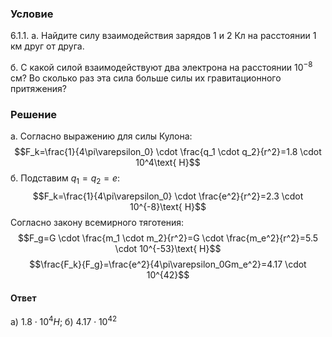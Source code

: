 ###  Условие 

$6.1.1.$ а. Найдите силу взаимодействия зарядов $1$ и $2$ Кл на расстоянии $1$ км друг от друга. 

б. С какой силой взаимодействуют два электрона на расстоянии $10^{−8}$ см? Во сколько раз эта сила больше силы их гравитационного притяжения? 

### Решение

а. Согласно выражению для силы Кулона: $$F_k=\frac{1}{4\pi\varepsilon_0} \cdot \frac{q_1 \cdot q_2}{r^2}=1.8 \cdot 10^4\text{ H}$$ б. Подставим $q_1=q_2=e$: $$F_k=\frac{1}{4\pi\varepsilon_0} \cdot \frac{e^2}{r^2}=2.3 \cdot 10^{-8}\text{ H}$$ Согласно закону всемирного тяготения: $$F_g=G \cdot \frac{m_1 \cdot m_2}{r^2}=G \cdot \frac{m_e^2}{r^2}=5.5 \cdot 10^{-53}\text{ H}$$ $$\frac{F_k}{F_g}=\frac{e^2}{4\pi\varepsilon_0Gm_e^2}=4.17 \cdot 10^{42}$$ 

#### Ответ

a) $1.8 \cdot 10^4H;$ б) $4.17 \cdot 10^{42}$ 
